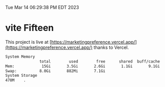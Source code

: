 Tue Mar 14 06:29:38 PM EDT 2023

# vite Fifteen


This project is live at [https://marketingpreference.vercel.app/](https://marketingpreference.vercel.app/) thanks to Vercel.

```bash
System Memory
               total        used        free      shared  buff/cache   available
Mem:            15Gi       3.5Gi       2.6Gi       1.1Gi       9.1Gi        10Gi
Swap:          8.0Gi       882Mi       7.1Gi
System Storage
470M	.
```
